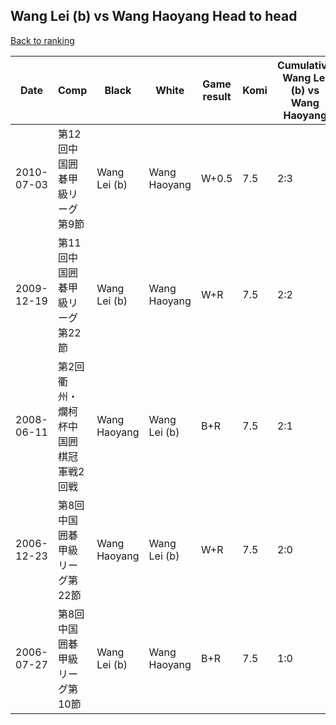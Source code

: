 ## Wang Lei (b) vs Wang Haoyang Head to head

[Back to ranking](../../index.md)




| **Date** | **Comp** | **Black** | **White** | **Game result** | **Komi** | **Cumulative Wang Lei (b) vs Wang Haoyang** | **Wang Lei (b) streak** | **Wang Haoyang streak** | 
| --- | --- | --- | --- | --- | --- | --- | --- | --- |
| 2010-07-03 | 第12回中国囲碁甲級リーグ第9節 | Wang Lei (b) | Wang Haoyang | W+0.5 | 7.5 | 2:3 | 0 | 3 | 
| 2009-12-19 | 第11回中国囲碁甲級リーグ第22節 | Wang Lei (b) | Wang Haoyang | W+R | 7.5 | 2:2 | 0 | 2 | 
| 2008-06-11 | 第2回衢州・爛柯杯中国囲棋冠軍戦2回戦 | Wang Haoyang | Wang Lei (b) | B+R | 7.5 | 2:1 | 0 | 1 | 
| 2006-12-23 | 第8回中国囲碁甲級リーグ第22節 | Wang Haoyang | Wang Lei (b) | W+R | 7.5 | 2:0 | 2 | 0 | 
| 2006-07-27 | 第8回中国囲碁甲級リーグ第10節 | Wang Lei (b) | Wang Haoyang | B+R | 7.5 | 1:0 | 1 | 0 |




